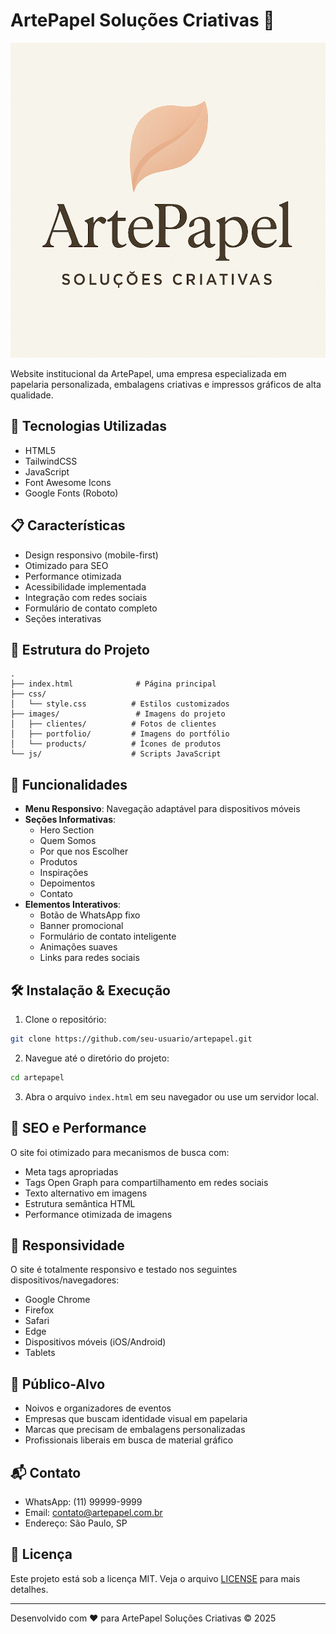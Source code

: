 # ArtePapel Soluções Criativas 🎨

![Logo ArtePapel](images/logo_artepapel.png)

Website institucional da ArtePapel, uma empresa especializada em papelaria personalizada, embalagens criativas e impressos gráficos de alta qualidade.

## 🚀 Tecnologias Utilizadas

- HTML5
- TailwindCSS
- JavaScript
- Font Awesome Icons
- Google Fonts (Roboto)

## 📋 Características

- Design responsivo (mobile-first)
- Otimizado para SEO
- Performance otimizada
- Acessibilidade implementada
- Integração com redes sociais
- Formulário de contato completo
- Seções interativas

## 📂 Estrutura do Projeto

```
.
├── index.html              # Página principal
├── css/
│   └── style.css          # Estilos customizados
├── images/                 # Imagens do projeto
│   ├── clientes/          # Fotos de clientes
│   ├── portfolio/         # Imagens do portfólio
│   └── products/          # Ícones de produtos
└── js/                    # Scripts JavaScript
```

## 🌟 Funcionalidades

- **Menu Responsivo**: Navegação adaptável para dispositivos móveis
- **Seções Informativas**: 
  - Hero Section
  - Quem Somos
  - Por que nos Escolher
  - Produtos
  - Inspirações
  - Depoimentos
  - Contato
- **Elementos Interativos**:
  - Botão de WhatsApp fixo
  - Banner promocional
  - Formulário de contato inteligente
  - Animações suaves
  - Links para redes sociais

## 🛠️ Instalação & Execução

1. Clone o repositório:
```bash
git clone https://github.com/seu-usuario/artepapel.git
```

2. Navegue até o diretório do projeto:
```bash
cd artepapel
```

3. Abra o arquivo `index.html` em seu navegador ou use um servidor local.

## 🎯 SEO e Performance

O site foi otimizado para mecanismos de busca com:
- Meta tags apropriadas
- Tags Open Graph para compartilhamento em redes sociais
- Texto alternativo em imagens
- Estrutura semântica HTML
- Performance otimizada de imagens

## 📱 Responsividade

O site é totalmente responsivo e testado nos seguintes dispositivos/navegadores:
- Google Chrome
- Firefox
- Safari
- Edge
- Dispositivos móveis (iOS/Android)
- Tablets

## 👥 Público-Alvo

- Noivos e organizadores de eventos
- Empresas que buscam identidade visual em papelaria
- Marcas que precisam de embalagens personalizadas
- Profissionais liberais em busca de material gráfico

## 📬 Contato

- WhatsApp: (11) 99999-9999
- Email: contato@artepapel.com.br
- Endereço: São Paulo, SP

## 📄 Licença

Este projeto está sob a licença MIT. Veja o arquivo [LICENSE](LICENSE) para mais detalhes.

---

Desenvolvido com ❤️ para ArtePapel Soluções Criativas © 2025

